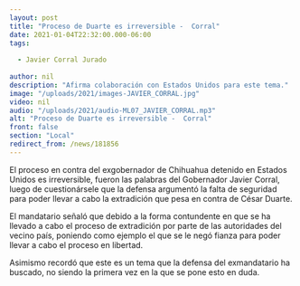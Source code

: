 ```yaml
---
layout: post
title: "Proceso de Duarte es irreversible -  Corral"
date: 2021-01-04T22:32:00.000-06:00
tags:
  
  - Javier Corral Jurado
  
author: nil
description: "Afirma colaboración con Estados Unidos para este tema."
image: "/uploads/2021/images-JAVIER_CORRAL.jpg"
video: nil
audio: "/uploads/2021/audio-ML07_JAVIER_CORRAL.mp3"
alt: "Proceso de Duarte es irreversible -  Corral"
front: false
section: "Local"
redirect_from: /news/181856
---
```


El proceso en contra del exgobernador de Chihuahua detenido en Estados Unidos es irreversible, fueron las palabras del Gobernador Javier Corral, luego de cuestionársele que la defensa argumentó la falta de seguridad para poder llevar a cabo la extradición que pesa en contra de César Duarte.

El mandatario señaló que debido a la forma contundente en que se ha llevado a cabo el proceso de extradición por parte de las autoridades del vecino país, poniendo como ejemplo el que se le negó fianza para poder llevar a cabo el proceso en libertad.

Asimismo recordó que este es un tema que la defensa del exmandatario ha buscado, no siendo la primera vez en la que se pone esto en duda.